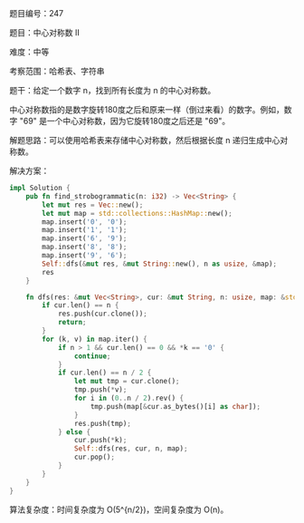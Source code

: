 题目编号：247

题目：中心对称数 II

难度：中等

考察范围：哈希表、字符串

题干：给定一个数字 n，找到所有长度为 n 的中心对称数。

中心对称数指的是数字旋转180度之后和原来一样（倒过来看）的数字。例如，数字 "69" 是一个中心对称数，因为它旋转180度之后还是 "69"。

解题思路：可以使用哈希表来存储中心对称数，然后根据长度 n 递归生成中心对称数。

解决方案：

```rust
impl Solution {
    pub fn find_strobogrammatic(n: i32) -> Vec<String> {
        let mut res = Vec::new();
        let mut map = std::collections::HashMap::new();
        map.insert('0', '0');
        map.insert('1', '1');
        map.insert('6', '9');
        map.insert('8', '8');
        map.insert('9', '6');
        Self::dfs(&mut res, &mut String::new(), n as usize, &map);
        res
    }

    fn dfs(res: &mut Vec<String>, cur: &mut String, n: usize, map: &std::collections::HashMap<char, char>) {
        if cur.len() == n {
            res.push(cur.clone());
            return;
        }
        for (k, v) in map.iter() {
            if n > 1 && cur.len() == 0 && *k == '0' {
                continue;
            }
            if cur.len() == n / 2 {
                let mut tmp = cur.clone();
                tmp.push(*v);
                for i in (0..n / 2).rev() {
                    tmp.push(map[&cur.as_bytes()[i] as char]);
                }
                res.push(tmp);
            } else {
                cur.push(*k);
                Self::dfs(res, cur, n, map);
                cur.pop();
            }
        }
    }
}
```

算法复杂度：时间复杂度为 O(5^{n/2})，空间复杂度为 O(n)。
